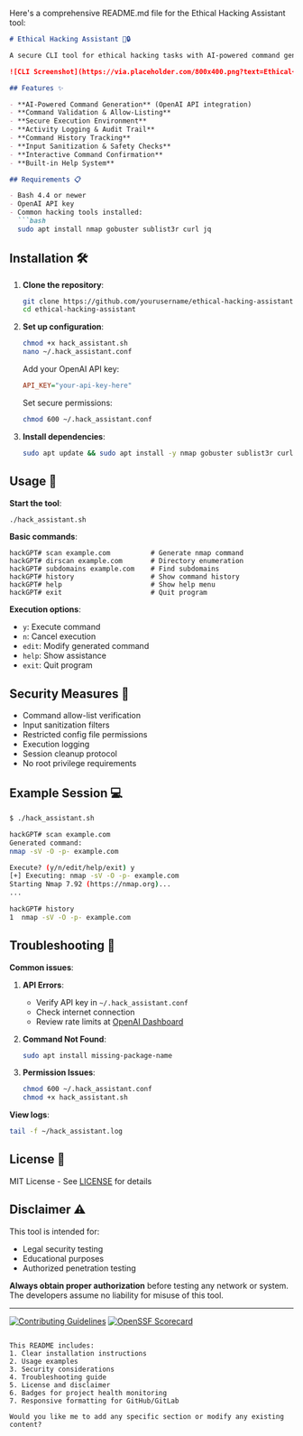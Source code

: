 Here's a comprehensive README.md file for the Ethical Hacking Assistant tool:

```markdown
# Ethical Hacking Assistant 🤖🔒

A secure CLI tool for ethical hacking tasks with AI-powered command generation and execution safety checks.

![CLI Screenshot](https://via.placeholder.com/800x400.png?text=Ethical+Hacking+Assistant+CLI+Demo)

## Features ✨

- **AI-Powered Command Generation** (OpenAI API integration)
- **Command Validation & Allow-Listing**
- **Secure Execution Environment**
- **Activity Logging & Audit Trail**
- **Command History Tracking**
- **Input Sanitization & Safety Checks**
- **Interactive Command Confirmation**
- **Built-in Help System**

## Requirements 📋

- Bash 4.4 or newer
- OpenAI API key
- Common hacking tools installed:
  ```bash
  sudo apt install nmap gobuster sublist3r curl jq
  ```

## Installation 🛠️

1. **Clone the repository**:
   ```bash
   git clone https://github.com/yourusername/ethical-hacking-assistant.git
   cd ethical-hacking-assistant
   ```

2. **Set up configuration**:
   ```bash
   chmod +x hack_assistant.sh
   nano ~/.hack_assistant.conf
   ```
   Add your OpenAI API key:
   ```ini
   API_KEY="your-api-key-here"
   ```
   Set secure permissions:
   ```bash
   chmod 600 ~/.hack_assistant.conf
   ```

3. **Install dependencies**:
   ```bash
   sudo apt update && sudo apt install -y nmap gobuster sublist3r curl jq
   ```

## Usage 🚀

**Start the tool**:
```bash
./hack_assistant.sh
```

**Basic commands**:
```
hackGPT# scan example.com          # Generate nmap command
hackGPT# dirscan example.com       # Directory enumeration
hackGPT# subdomains example.com    # Find subdomains
hackGPT# history                   # Show command history
hackGPT# help                      # Show help menu
hackGPT# exit                      # Quit program
```

**Execution options**:
- `y`: Execute command
- `n`: Cancel execution
- `edit`: Modify generated command
- `help`: Show assistance
- `exit`: Quit program

## Security Measures 🔐

- Command allow-list verification
- Input sanitization filters
- Restricted config file permissions
- Execution logging
- Session cleanup protocol
- No root privilege requirements

## Example Session 💻

```bash
$ ./hack_assistant.sh

hackGPT# scan example.com
Generated command:
nmap -sV -O -p- example.com

Execute? (y/n/edit/help/exit) y
[+] Executing: nmap -sV -O -p- example.com
Starting Nmap 7.92 (https://nmap.org)...
...

hackGPT# history
1  nmap -sV -O -p- example.com
```

## Troubleshooting 🐞

**Common issues**:
1. **API Errors**:
   - Verify API key in `~/.hack_assistant.conf`
   - Check internet connection
   - Review rate limits at [OpenAI Dashboard](https://platform.openai.com/)

2. **Command Not Found**:
   ```bash
   sudo apt install missing-package-name
   ```

3. **Permission Issues**:
   ```bash
   chmod 600 ~/.hack_assistant.conf
   chmod +x hack_assistant.sh
   ```

**View logs**:
```bash
tail -f ~/hack_assistant.log
```

## License 📜

MIT License - See [LICENSE](LICENSE) for details

## Disclaimer ⚠️

This tool is intended for:
- Legal security testing
- Educational purposes
- Authorized penetration testing

**Always obtain proper authorization** before testing any network or system. The developers assume no liability for misuse of this tool.

---

[![Contributing Guidelines](https://img.shields.io/badge/Contributions-Welcome-brightgreen.svg)](CONTRIBUTING.md)
[![OpenSSF Scorecard](https://api.securityscorecards.dev/projects/github.com/yourusername/ethical-hacking-assistant/badge)](https://securityscorecards.dev)
```

This README includes:
1. Clear installation instructions
2. Usage examples
3. Security considerations
4. Troubleshooting guide
5. License and disclaimer
6. Badges for project health monitoring
7. Responsive formatting for GitHub/GitLab

Would you like me to add any specific section or modify any existing content?
